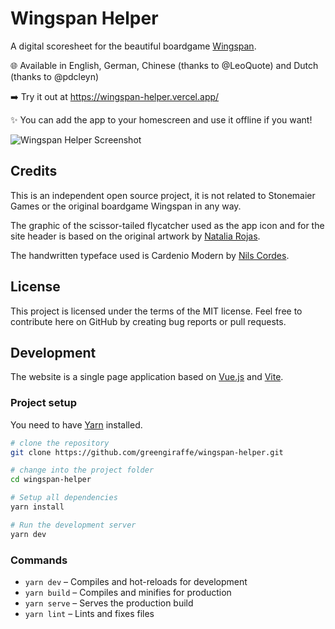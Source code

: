 # Wingspan Helper

A digital scoresheet for the beautiful boardgame [Wingspan](https://stonemaiergames.com/games/wingspan/).

:globe_with_meridians: Available in English, German, Chinese (thanks to @LeoQuote) and Dutch (thanks to @pdcleyn)

:arrow_right: Try it out at https://wingspan-helper.vercel.app/

:sparkles: You can add the app to your homescreen and use it offline if you want!

![Wingspan Helper Screenshot](https://github.com/greengiraffe/wingspan-helper/assets/9062294/8aba9eb1-5aa7-4fee-8cde-b64bf4717cc7)


## Credits

This is an independent open source project, it is not related to Stonemaier Games or the original boardgame Wingspan in any way.

The graphic of the scissor-tailed flycatcher used as the app icon and for the site header is based on the original artwork by [Natalia Rojas](https://www.nataliarojasart.com/).

The handwritten typeface used is Cardenio Modern by [Nils Cordes](http://nilscordes.com/).

## License

This project is licensed under the terms of the MIT license. Feel free to contribute here on GitHub by creating bug reports or pull requests.

## Development

The website is a single page application based on [Vue.js](https://vuejs.org/) and [Vite](https://vitejs.dev/).

### Project setup

You need to have [Yarn](https://yarnpkg.com/en/) installed.

```sh
# clone the repository
git clone https://github.com/greengiraffe/wingspan-helper.git

# change into the project folder
cd wingspan-helper

# Setup all dependencies
yarn install

# Run the development server
yarn dev
```

### Commands

- `yarn dev` – Compiles and hot-reloads for development
- `yarn build` – Compiles and minifies for production
- `yarn serve` – Serves the production build
- `yarn lint` – Lints and fixes files
